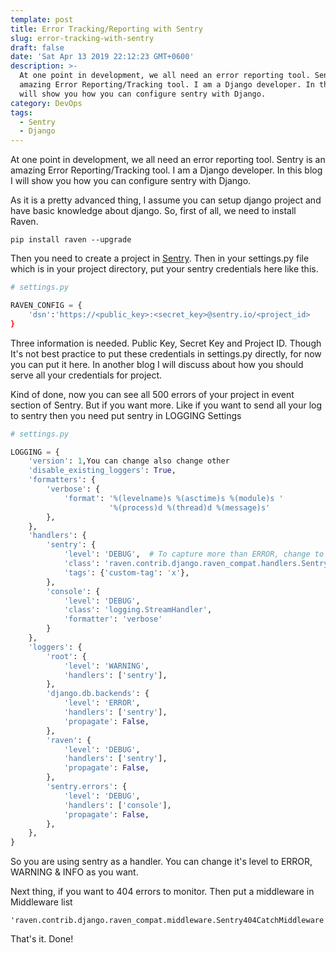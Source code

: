 ```yaml
---
template: post
title: Error Tracking/Reporting with Sentry
slug: error-tracking-with-sentry
draft: false
date: 'Sat Apr 13 2019 22:12:23 GMT+0600'
description: >-
  At one point in development, we all need an error reporting tool. Sentry is an
  amazing Error Reporting/Tracking tool. I am a Django developer. In this blog I
  will show you how you can configure sentry with Django.
category: DevOps
tags:
  - Sentry
  - Django
---
```

At one point in development, we all need an error reporting tool. Sentry is an amazing Error Reporting/Tracking tool. I am a Django developer. In this blog I will show you how you can configure sentry with Django.

As it is a pretty advanced thing, I assume you can setup django project and have basic knowledge about django. So, first of all, we need to install Raven.

```
pip install raven --upgrade
```

Then you need to create a project in [Sentry](https://sentry.io/welcome/). Then in your settings.py file which is in your project directory, put your sentry credentials here like this. 

```Python
# settings.py

RAVEN_CONFIG = {
    'dsn':'https://<public_key>:<secret_key>@sentry.io/<project_id>  
}
```

Three information is needed. Public Key, Secret Key and Project ID. Though It's not best practice to put these credentials in settings.py directly, for now you can put it here. In another blog I will discuss about how you should serve all your credentials for project. 

Kind of done, now you can see all 500 errors of your project in event section of Sentry. But if you want more. Like if you want to send all your log to sentry then you need put sentry in LOGGING Settings

```Python
# settings.py

LOGGING = {
    'version': 1,You can change also change other 
    'disable_existing_loggers': True,
    'formatters': {
        'verbose': {
            'format': '%(levelname)s %(asctime)s %(module)s '
                      '%(process)d %(thread)d %(message)s'
        },
    },
    'handlers': {
        'sentry': {
            'level': 'DEBUG',  # To capture more than ERROR, change to WARNING, INFO, etc.
            'class': 'raven.contrib.django.raven_compat.handlers.SentryHandler',
            'tags': {'custom-tag': 'x'},
        },
        'console': {
            'level': 'DEBUG',
            'class': 'logging.StreamHandler',
            'formatter': 'verbose'
        }
    },
    'loggers': {
        'root': {
            'level': 'WARNING',
            'handlers': ['sentry'],
        },
        'django.db.backends': {
            'level': 'ERROR',
            'handlers': ['sentry'],
            'propagate': False,
        },
        'raven': {
            'level': 'DEBUG',
            'handlers': ['sentry'],
            'propagate': False,
        },
        'sentry.errors': {
            'level': 'DEBUG',
            'handlers': ['console'],
            'propagate': False,
        },
    },
}
```

So you are using sentry as a handler. You can change it's level to ERROR, WARNING & INFO as you want. 

Next thing, if you want to 404 errors to monitor. Then put a middleware in Middleware list

```
'raven.contrib.django.raven_compat.middleware.Sentry404CatchMiddleware'
```

That's it. Done!
